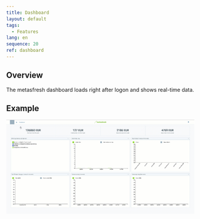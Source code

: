 ```yaml
---
title: Dashboard
layout: default
tags:
  - Features
lang: en
sequence: 20
ref: dashboard
---
```


## Overview

The metasfresh dashboard loads right after logon and shows real-time data.

## Example

![](../DE/assets/dynamicdashboard.gif)
